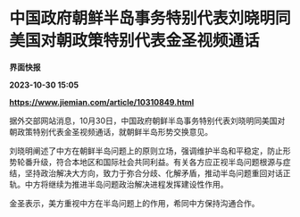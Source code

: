 # 中国政府朝鲜半岛事务特别代表刘晓明同美国对朝政策特别代表金圣视频通话
**界面快报**

**2023-10-30 15:05**

**https://www.jiemian.com/article/10310849.html**

据外交部网站消息，10月30日，中国政府朝鲜半岛事务特别代表刘晓明同美国对朝政策特别代表金圣视频通话，就朝鲜半岛形势交换意见。

刘晓明阐述了中方在朝鲜半岛问题上的原则立场，强调维护半岛和平稳定，防止形势轮番升级，符合本地区和国际社会共同利益。有关各方应正视半岛问题根源与症结，坚持政治解决大方向，致力于弥合分歧、化解矛盾，推动半岛问题重回对话正轨。中方将继续为推进半岛问题政治解决进程发挥建设性作用。

金圣表示，美方重视中方在半岛问题上的作用，希同中方保持沟通合作。